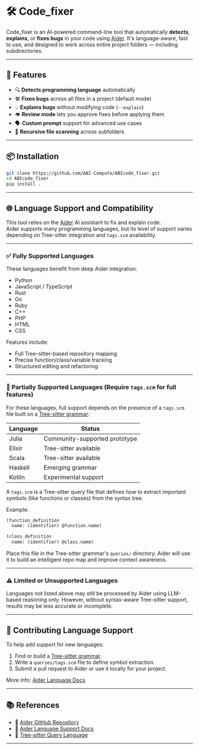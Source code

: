 # 🛠 Code_fixer

Code_fixer is an AI-powered command-line tool that automatically **detects**, **explains**, or **fixes bugs** in your code using [Aider](https://github.com/paulgb/aider). It's language-aware, fast to use, and designed to work across entire project folders — including subdirectories.

---

## 🚀 Features

- 🔍 **Detects programming language** automatically  
- 🛠 **Fixes bugs** across all files in a project (default mode)  
- 💡 **Explains bugs** without modifying code (`--explain`)  
- 👁️ **Review mode** lets you approve fixes before applying them  
- 🗣️ **Custom prompt** support for advanced use cases  
- 📁 **Recursive file scanning** across subfolders  

---

## 📦 Installation

```bash
git clone https://github.com/ABI-Compute/ABIcode_fixer.git
cd ABIcode_fixer
pip install .
```

---

## 🌐 Language Support and Compatibility

This tool relies on the [Aider](https://aider.chat) AI assistant to fix and explain code.  
Aider supports many programming languages, but its level of support varies depending on Tree-sitter integration and `tags.scm` availability.

---

### ✅ Fully Supported Languages

These languages benefit from deep Aider integration:

- Python  
- JavaScript / TypeScript  
- Rust  
- Go  
- Ruby  
- C++  
- PHP  
- HTML  
- CSS  

Features include:
- Full Tree-sitter-based repository mapping
- Precise function/class/variable tracking
- Structured editing and refactoring

---

### 🧩 Partially Supported Languages (Require `tags.scm` for full features)

For these languages, full support depends on the presence of a `tags.scm` file built on a [Tree-sitter grammar](https://tree-sitter.github.io/tree-sitter/):

| Language   | Status                        |
|------------|-------------------------------|
| Julia      | Community-supported prototype |
| Elixir     | Tree-sitter available         |
| Scala      | Tree-sitter available         |
| Haskell    | Emerging grammar              |
| Kotlin     | Experimental support          |

A `tags.scm` is a Tree-sitter query file that defines how to extract important symbols (like functions or classes) from the syntax tree.

Example:
```scheme
(function_definition
  name: (identifier) @function.name)

(class_definition
  name: (identifier) @class.name)
```

Place this file in the Tree-sitter grammar's `queries/` directory. Aider will use it to build an intelligent repo map and improve context awareness.

---

### ⚠️ Limited or Unsupported Languages

Languages not listed above may still be processed by Aider using LLM-based reasoning only. However, without syntax-aware Tree-sitter support, results may be less accurate or incomplete.

---

## 🧠 Contributing Language Support

To help add support for new languages:

1. Find or build a [Tree-sitter grammar](https://github.com/tree-sitter).
2. Write a `queries/tags.scm` file to define symbol extraction.
3. Submit a pull request to Aider or use it locally for your project.

More info: [Aider Language Docs](https://aider.chat/docs/languages.html#contributing-tags-scm)

---

## 📚 References

- 🤖 [Aider GitHub Repository](https://github.com/paulgb/aider)
- 📄 [Aider Language Support Docs](https://aider.chat/docs/languages.html)
- 🧵 [Tree-sitter Query Language](https://tree-sitter.github.io/tree-sitter/using-parsers#query-syntax)

---
